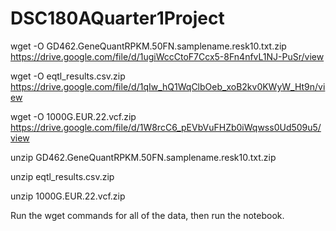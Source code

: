 # DSC180AQuarter1Project

wget -O GD462.GeneQuantRPKM.50FN.samplename.resk10.txt.zip https://drive.google.com/file/d/1ugiWccCtoF7Ccx5-8Fn4nfvL1NJ-PuSr/view

wget -O eqtl_results.csv.zip https://drive.google.com/file/d/1qIw_hQ1WqClbOeb_xoB2kv0KWyW_Ht9n/view

wget -O 1000G.EUR.22.vcf.zip https://drive.google.com/file/d/1W8rcC6_pEVbVuFHZb0iWqwss0Ud509u5/view

unzip GD462.GeneQuantRPKM.50FN.samplename.resk10.txt.zip

unzip eqtl_results.csv.zip

unzip 1000G.EUR.22.vcf.zip

Run the wget commands for all of the data, then run the notebook. 
